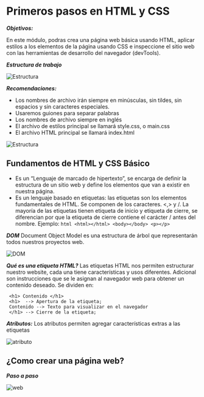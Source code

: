 # Primeros pasos en HTML y CSS

***Objetivos:***

En este módulo, podras crea una página web básica usando HTML, aplicar estilos a los elementos de la página usando CSS e inspeccione el sitio web con las herramientas 
de desarrollo del navegador (devTools).

***Estructura de trabajo***

![Estructura](https://res.cloudinary.com/db9wh5uvt/image/upload/c_scale,w_466/v1625070246/Carpeta_de_trabajo_vo8y6w.png)

***_Recomendaciones:_***

- Los nombres de archivo irán siempre en minúsculas, sin tildes, sin espacios y sin caracteres especiales.
- Usaremos guiones para separar palabras 
- Los nombres de archivo siempre en inglés 
- El archivo de estilos principal se llamará style.css, o main.css
- El archivo HTML principal se llamará index.html

![Estructura](https://res.cloudinary.com/db9wh5uvt/image/upload/c_scale,w_150/v1625070817/estructura_znio8k.png)

## Fundamentos de HTML y CSS Básico

- Es un “Lenguaje de marcado de hipertexto”, se encarga de definir la estructura de un sitio web y define los elementos que van a existir en nuestra página.
- Es un lenguaje basado en etiquetas: las etiquetas son los elementos fundamentales de HTML. Se componen de los caracteres. <,> y /. La mayoría de las etiquetas
  tienen etiqueta de inicio y etiqueta de cierre, se diferencian por que la etiqueta de cierre contiene el carácter / antes del nombre.
  Ejemplo: ```html
          <html></html> <body></body> <p></p> 
          ```

***DOM***
Document Object Model es una estructura de árbol que representarán todos nuestros proyectos web. 

![DOM](https://res.cloudinary.com/db9wh5uvt/image/upload/c_scale,w_600/v1625071422/dom_kvnhju.png)

***Qué es una etiqueta HTML?***
Las etiquetas HTML nos permiten estructurar nuestro website, cada una tiene características y usos diferentes. Adicional son instrucciones que se le asignan al navegador
web para obtener un contenido deseado.
Se dividen en:

```mermaid
 <h1> Contenido </h1>
 <h1>  --> Apertura de la etiqueta;
 Contenido --> Texto para visualizar en el navegador
 </h1> --> Cierre de la etiqueta;

```
***Atributos:*** Los atributos permiten agregar características extras a las etiquetas

![atributo](https://res.cloudinary.com/db9wh5uvt/image/upload/c_scale,w_800/v1625072446/Imagen5_irxfj9.png)

## ¿Como crear una página web?

***_Paso a paso_***

![web](https://res.cloudinary.com/db9wh5uvt/image/upload/v1625072681/Imagen6_ep75pi.png)
